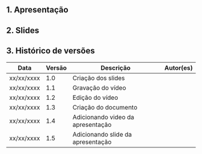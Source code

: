 ## 1. Apresentação



## 2. Slides



## 3. Histórico de versões

| Data       | Versão | Descrição                         | Autor(es)      |
| ---------- | ------ | --------------------------------- | ---------------|
| xx/xx/xxxx | 1.0    | Criação dos slides                |  |
| xx/xx/xxxx | 1.1    | Gravação do vídeo                 |  |
| xx/xx/xxxx | 1.2    | Edição do vídeo                   |  |
| xx/xx/xxxx | 1.3    | Criação do documento              |  |
| xx/xx/xxxx | 1.4    | Adicionando video da apresentação |  |
| xx/xx/xxxx | 1.5    | Adicionando slide da apresentação |  |


